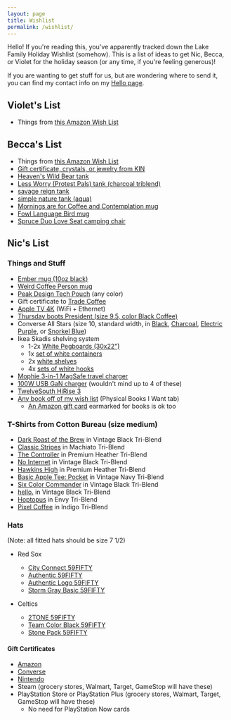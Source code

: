 ```yaml
---
layout: page
title: Wishlist
permalink: /wishlist/
---
```


Hello! If you're reading this, you've apparently tracked down the Lake Family Holiday Wishlist (somehow). This is a list of ideas to get Nic, Becca, or Violet for the holiday season (or any time, if you're feeling generous)!

If you are wanting to get stuff for us, but are wondering where to send it, you can find my contact info on my [Hello page](https://niclake.me/hello/).

## Violet's List

- Things from [this Amazon Wish List](https://www.amazon.com/hz/wishlist/ls/2J1F8GO0YW309/ref=nav_wishlist_lists_2)

## Becca's List

- Things from [this Amazon Wish List](https://www.amazon.com/hz/wishlist/ls/1KI7GH0R68MTX?ref_=wl_share)
- [Gift certificate, crystals, or jewelry from KIN](https://kindsm.com/)
- [Heaven's Wild Bear tank](https://cottonbureau.com/products/heavens-wild-bear#/8047773/tank-unisex-tank-top-charcoal-black-triblend-tri-blend-s)
- [Less Worry (Protest Pals) tank (charcoal triblend)](https://cottonbureau.com/products/less-worry-protest-pals#/14353613/tank-unisex-tank-top-charcoal-black-triblend-tri-blend-s)
- [savage reign tank](https://cottonbureau.com/products/savage-reign#/9482286/tank-unisex-tank-top-charcoal-black-triblend-tri-blend-s)
- [simple nature tank (aqua)](https://cottonbureau.com/products/simple-nature#/8170618/tank-unisex-tank-top-aqua-triblend-tri-blend-s)
- [Mornings are for Coffee and Contemplation mug](https://smile.amazon.com/Mornings-Are-Coffee-Contemplation-oz/dp/B077Y113LJ/ref=pd_aw_lpo_1?pd_rd_i=B077Y113LJ&th=1)
- [Fowl Language Bird mug](https://alwaysfits.com/products/fowl-language-bird-coffee-mug?variant=22338257420336&currency=USD)
- [Spruce Duo Love Seat camping chair](https://www.backcountry.com/stoic-spruce-duo-love-seat)

## Nic's List

### Things and Stuff

- [Ember mug (10oz black)](https://ember.com/products/ember-mug-2?variant=30843977826389)
- [Weird Coffee Person mug](https://us.tenshundredsthousands.com/collections/weird-coffee-person-brain/products/weird-coffee-person-brain-mug)
- [Peak Design Tech Pouch](https://www.peakdesign.com/products/tech-pouch/) (any color)
- Gift certificate to [Trade Coffee](https://www.drinktrade.com/gift-subscription/p/1858)
- [Apple TV 4K](https://www.apple.com/shop/buy-tv/apple-tv-4k/128gb) (WiFi + Ethernet)
- [Thursday boots President (size 9.5, color Black Coffee)](https://thursdayboots.com/products/mens-president-lace-up-boot-black-coffee?variant=39293246079066)
- Converse All Stars (size 10, standard width, in [Black](https://www.converse.com/shop/p/chuck-taylor-all-star-classic-unisex-low-top-shoe/M9166.html?dwvar_M9166_color=black&styleNo=M9166&cgid=mens-classic-chuck-shoes), [Charcoal](https://www.converse.com/shop/p/chuck-taylor-all-star-classic-unisex-low-top-shoe/M9696MP.html?pid=M9696MP&dwvar_M9696MP_color=charcoal&dwvar_M9696MP_width=standard&styleNo=1J794&pdp=true&cgid=mens-classic-chuck-shoes&vgid=M9166), [Electric Purple](https://www.converse.com/shop/p/chuck-taylor-all-star-classic-unisex-low-top-shoe/M9696MP.html?pid=M9696MP&dwvar_M9696MP_color=electric%20purple&dwvar_M9696MP_width=standard&styleNo=137837F&pdp=true&cgid=mens-classic-chuck-shoes&vgid=M9166), or [Snorkel Blue](https://www.converse.com/shop/p/chuck-taylor-all-star-seasonal-color-unisex-low-top-shoe/172688MP.html?pid=172688MP&dwvar_172688MP_color=snorkel%20blue&dwvar_172688MP_width=standard&styleNo=135514F&pdp=true&cgid=mens-classic-chuck-shoes&vgid=A00790F))
- Ikea Skadis shelving system
  - 1-2x [White Pegboards (30x22")](https://www.ikea.com/us/en/p/skadis-pegboard-white-10321618/)
  - 1x [set of white containers](https://www.ikea.com/us/en/p/skadis-container-with-lid-white-80335909/)
  - 2x [white shelves](https://www.ikea.com/us/en/p/skadis-shelf-white-00320799/)
  - 4x [sets of white hooks](https://www.ikea.com/us/en/p/skadis-hook-white-50335618/)
- [Mophie 3-in-1 MagSafe travel charger](https://www.zagg.com/en_us/3-in-1-travel-charger-magsafe-apple)
- [100W USB GaN charger](https://amzn.to/3prSEY7) (wouldn't mind up to 4 of these)
- [TwelveSouth HiRise 3](https://www.twelvesouth.com/products/hirise-3-wireless-charging-stand)
- [Any book off of my wish list](https://docs.google.com/spreadsheets/d/1-1PcHF6xzFKTaTvxnfjm6bVgo4pd5yIr3nbxsbckoFo/edit#gid=37847728) (Physical Books I Want tab)
  - [An Amazon gift card](https://www.amazon.com/gift-cards/b?ie=UTF8&node=2238192011) earmarked for books is ok too

[//]: # (- [Drop + OLKB Planck Keyboard]&#40;https://drop.com/buy/planck-mechanical-keyboard&#41; &#40;high-pro green case + Acute Keycap Set&#41;)

[//]: # (### Bags)
[//]: # (- [Peak Design Everyday Backpack &#40;20L&#41;]&#40;https://www.peakdesign.com/products/everyday-backpack?variant=29743300837420&#41; &#40;Ash or Charcoal&#41;)
[//]: # (- [Peak Design Everyday Sling &#40;6L&#41;]&#40;https://www.peakdesign.com/collections/everyday-bags/products/everyday-sling?variant=31374291140685&#41; &#40;Ash&#41;)


### T-Shirts from Cotton Bureau (size medium)

- [Dark Roast of the Brew](https://cottonbureau.com/p/7956KM/shirt/dark-roast-of-the-brew#/14999374/tee-men-standard-tee-vintage-black-tri-blend-m) in Vintage Black Tri-Blend
- [Classic Stripes](https://cottonbureau.com/p/MCTF4T/shirt/classic-stripes#/14964159/tee-men-standard-tee-machiato-tri-blend-m) in Machiato Tri-Blend
- [The Controller](https://cottonbureau.com/products/the-controller#/1959058/tee-men-standard-tee-premium-heather-tri-blend-s) in Premium Heather Tri-Blend
- [No Internet](https://cottonbureau.com/products/no-internet#/1911686/tee-men-standard-tee-vintage-black-tri-blend-s) in Vintage Black Tri-Blend
- [Hawkins High](https://cottonbureau.com/products/hawkins-high#/1856676/tee-men-standard-tee-premium-heather-tri-blend-s) in Premium Heather Tri-Blend
- [Basic Apple Tee: Pocket](https://cottonbureau.com/products/basic-apple-tee-pocket#/8520701/tee-men-standard-tee-vintage-navy-tri-blend-s) in Vintage Navy Tri-Blend
- [Six Color Commander](https://cottonbureau.com/products/six-color-commander#/14399321/tee-men-standard-tee-vintage-black-tri-blend-s) in Vintage Black Tri-Blend
- [hello.](https://cottonbureau.com/products/hello-14#/13684735/tee-men-standard-tee-vintage-black-tri-blend-s) in Vintage Black Tri-Blend
- [Hoptopus](https://cottonbureau.com/products/hoptopus#/9969833/tee-men-standard-tee-envy-tri-blend-s) in Envy Tri-Blend
- [Pixel Coffee](https://cottonbureau.com/products/pixel-coffee#/2004544/tee-men-standard-tee-indigo-tri-blend-s) in Indigo Tri-Blend

### Hats

(Note: all fitted hats should be size 7 1/2)

- Red Sox
  - [City Connect 59FIFTY](https://www.lids.com/mlb-boston-red-sox/boston-red-sox-new-era-2021-city-connect-59fifty-fitted-hat-light-blue/o-2321+t-36005264+p-26120037735+z-9-1074472122?_ref=p-DLP:m-GRID:i-r0c2:po-2&sku=14686188)
  <!-- - [Mother's Day 2022 59FIFTY Fitted](https://www.neweracap.com/products/boston-red-sox-mothers-day-2022-59fifty-fitted?variant=42786710487267) -->
  - [Authentic 59FIFTY](https://www.neweracap.com/products/boston-red-sox-authentic-collection-59fifty-fitted?variant=42671042199779)
  - [Authentic Logo 59FIFTY](https://www.neweracap.com/products/boston-red-sox-authentic-collection-59fifty-fitted-1?variant=42671107703011)
  <!-- - [Streakpop 59FIFTY Fitted](https://www.neweracap.com/Sports/BOSTON-RED-SOX-STREAKPOP-59FIFTY-FITTED/p/60185552) -->
  - [Storm Gray Basic 59FIFTY](https://www.neweracap.com/products/boston-red-sox-storm-gray-basic-59fifty-fitted?_pos=24&_fid=a61af9fbe&_ss=c&variant=42646045229283)
  
- Celtics
  - [2TONE 59FIFTY](https://www.neweracap.com/products/boston-celtics-2tone-59fifty-fitted?variant=42645831778531)
  - [Team Color Black 59FIFTY](https://www.neweracap.com/products/boston-celtics-team-color-black-59fifty-fitted?variant=42671043313891)
  - [Stone Pack 59FIFTY](https://www.neweracap.com/products/boston-celtics-stone-pack-59fifty-fitted?variant=43209671606499)

[//]: # (- Other)
[//]: # (  - [Worcester Red Sox]&#40;https://www.neweracap.com/products/worcester-red-sox-theme-nights-59fifty-fitted&#41;)
[//]: # (  - [Ashville Tourists]&#40;https://www.neweracap.com/products/ashville-tourists-theme-night-59fifty-fitted&#41;)
[//]: # (  - [Hillsboro Hops]&#40;https://www.neweracap.com/products/hillsboro-hops-authentic-collection-59fifty-fitted&#41;)

#### Gift Certificates

- [Amazon](https://www.amazon.com/gift-cards/b?ie=UTF8&node=2238192011)
- [Converse](https://www.converse.com/c/gift-cards)
- [Nintendo](https://www.nintendo.com/giftcards)
- Steam (grocery stores, Walmart, Target, GameStop will have these)
- PlayStation Store or PlayStation Plus (grocery stores, Walmart, Target, GameStop will have these)
  - No need for PlayStation Now cards
